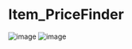 # Item_PriceFinder
![image](https://user-images.githubusercontent.com/42685801/197704149-3c3e754d-a502-4348-954b-d3165f329097.png)
![image](https://user-images.githubusercontent.com/42685801/197704278-e7ec7054-af62-48a2-95a4-1d9553c23065.png)
